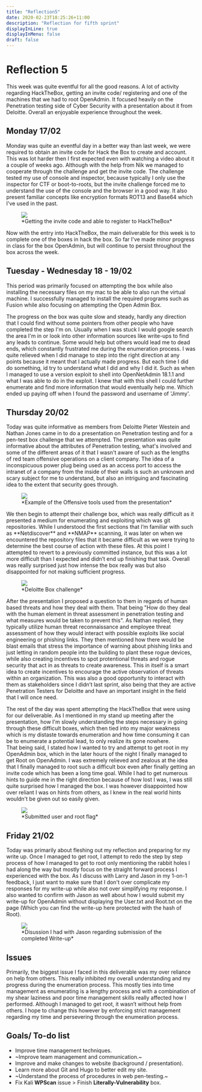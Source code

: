 ```yaml
---
title: "Reflection5"
date: 2020-02-23T18:25:26+11:00
description: "Reflection for fifth sprint"
displayInLine: true
displayInMenu: false
draft: false
---
```

# Reflection 5
This week was quite eventful for all the good reasons. A lot of activity regarding HackTheBox, getting an invite code/ registering and one of the machines that we had to root OpenAdmin. It focused heavily on the Penetration testing side of Cyber Security with a presentation about it from Deloitte.
Overall an enjoyable experience throughout the week.

## Monday 17/02

Monday was quite an eventful day in a better way than last week, we were required to obtain an invite code for Hack the Box to create and account. 
This was lot harder then I first expected even with watching a video about it a couple of weeks ago. Although with the help from Nik we managed to cooperate through the challenge and get the invite code.
 The challenge tested my use of console and inspector, because typically I only use the inspector for CTF or boot-to-roots, but the invite challenge forced me to understand the use of the console and the browser in a good way. 
It also present familiar concepts like encryption formats ROT13 and Base64 which I've used in the past.
<figure>
<img src="/img/Invite.png" >
<figcaption>
*Getting the invite code and able to register to HackTheBox*
</figcaption>
</figure>
Now with the entry into HackTheBox, the main deliverable for this week is to complete one of the boxes  in hack the box. So far I've made minor progress in class for the box OpenAdmin, but will continue to persist throughout the box across the week.

## Tuesday - Wednesday 18 - 19/02

This period was primarily focused on attempting the box while also installing the necessary files on my mac to be able to also run the virtual machine.
I successfully managed to install the required programs such as Fusion while also focusing on attempting the Open Admin Box.

The progress on the box was quite slow and steady, hardly any direction that I could find without some pointers from other people who have completed the step I'm on. 
Usually when I was stuck I would google search the area I'm in or look into other information sources like write-ups to find any leads to continue. 
Some would help but others would lead me to dead ends, which constantly frustrated me during the enumeration process. 
I was quite relieved when I did manage to step into the right direction at any points because it meant that I actually made progress. 
But each time I did do something, id try to understand what I did and why I did it. 
Such as when I managed to use a version exploit to shell into OpenNetAdmin 18.1.1 and what I was able to do in the exploit. 
I knew that with this shell I could further enumerate and find more information that would eventually help me. 
Which ended up paying off when I found the password and username of 'Jimmy'.

## Thursday 20/02

Today was quite informative as members from Deloitte Pieter Westein and Nathan Jones came in to do a presentation on Penetration testing and for a pen-test box challenge that we attempted. 
The presentation was quite informative about the attributes of Penetration testing, what's involved and some of the different areas of it that I wasn't aware of such as the lengths of red team offensive operations on a client company. 
The idea of a inconspicuous power plug being used as an access port to access the intranet of a company from the inside of their walls is such an unknown and scary subject for me to understand, but also an intriguing and fascinating idea to the extent that security goes through. 
<figure>
<img src="/img/Tools.png" >
<figcaption>
*Example of the Offensive tools used from the presentation*
</figcaption>
</figure>
We then begin to attempt their challenge box, which was really difficult as it presented a medium for enumerating and exploiting which was git repositories.
While I understood the first sections that I’m familiar with such as **Netdiscover** and **NMAP** scanning, it was later on when we encountered the repository files that it became difficult as we were trying to determine the best course of action with these files.
At this point I attempted to revert to a previously committed instance, but this was a lot more difficult than I expected and didn’t end up finishing that task. Overall was really surprised just how intense the box really was but also disappointed for not making sufficient progress.
<figure>
<img src="/img/Deloitte.jfif" >
<figcaption>
*Deloitte Box challenge*
</figcaption>
</figure>

After the presentation I proposed a question to them in regards of human based threats and how they deal with them. 
That being "How do they deal with the human element in threat assessment in penetration testing and what measures would be taken to prevent this". 
As Nathan replied, they typically utilize human threat reconnaissance and employee threat assessment of how they would interact with possible exploits like social engineering or phishing links. 
They then mentioned how there would be blast emails that stress the importance of warning about phishing links and just letting in random people into the building to plant these rogue devices, while also creating incentives to spot protentional threats and rogue security that act in as threats to create awareness. 
This in itself is a smart idea to create incentives to encourage the active observation of threats within an organization. 
This was also a good opportunity to interact with them as stakeholders since I didn’t last sprint, also being that they are active Penetration Testers for Deloitte and have an important insight in the field that I will once need.


The rest of the day was spent attempting the HackTheBox that were using for our deliverable.
As I mentioned in my stand up meeting after the presentation, how I'm slowly understanding the steps necessary in going through these difficult boxes, which then tied into my major weakness which is my distaste towards enumeration and how time consuming it can be to enumerate a potential lead, to only realize its gone nowhere.
 <br>
 That being said, I stated how I wanted to try and attempt to get root in my OpenAdmin box, which in the later hours of the night I finally managed to get Root on OpenAdmin.
 I was extremely relieved and zealous at the idea that I finally managed to root such a difficult box even after finally getting an invite code which has been a long time goal. 
 While I had to get numerous hints to guide me in the right direction because of how lost I was, I was still quite surprised how I managed the box. I was however disappointed how over reliant I was on hints from others, as I knew in the real world hints wouldn't be given out so easily given. 
 <figure>
<img src="/img/Rooted.png" >
<figcaption>
*Submitted user and root flag*
</figcaption>
</figure>

## Friday 21/02

Today was primarily about fleshing out my reflection and preparing for my write up. Once I managed to get root, I attempt to redo the step by step process of how I managed to get to root only mentioning the rabbit holes I had along the way but mostly focus on the straight forward process I experienced with the box. 
As I discuss with Larry and Jason in my 1-on-1 feedback, I just want to make sure that I don't over complicate my responses for my write-up while also not over simplifying my response. 
I also wanted to confirm with Jason as well about how I would submit my write-up for OpenAdmin without displaying the User.txt and Root.txt on the page (Which you can find the write-up here protected with the hash of Root).
<figure>
<img src="/img/JasonWriteup.png" >
<figcaption>
*Disussion I had with Jason regarding submission of the completed Write-up*
</figcaption>
</figure>

## Issues
Primarily, the biggest issue I faced in this deliverable was my over reliance on help from others. This really inhibited my overall understanding and my progress during the enumeration process.
This mostly ties into time management as enumerating is a lengthy process and with a combination of my shear laziness and poor time management skills really affected how I performed. Although I managed to get root, it wasn’t without help from others.
I hope to change this however by enforcing strict management regarding my time and persevering through the enumeration process.  
 
## Goals/ To-do list
- Improve time management techniques.
- ~Improve team management and communication.~
- Improve and make changes to website (background / presentation).
- Learn more about Git and Hugo to better edit my site.
- ~Understand the process of procedures in web pen-testing.~
- Fix Kali **WPScan** issue > Finish **Literally-Vulnerability** box.